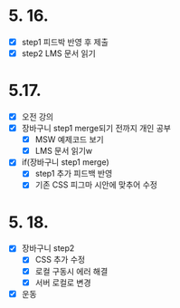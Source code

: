 # 5. 16.

- [x] step1 피드박 반영 후 제출
- [x] step2 LMS 문서 읽기

# 5.17.

- [x] 오전 강의
- [x] 장바구니 step1 merge되기 전까지 개인 공부
  - [x] MSW 예제코드 보기
  - [x] LMS 문서 읽기w
- [x] if(장바구니 step1 merge)
  - [x] step1 추가 피드백 반영
  - [x] 기존 CSS 피그마 시안에 맞추어 수정

# 5. 18.

- [x] 장바구니 step2
  - [x] CSS 추가 수정
  - [x] 로컬 구동시 에러 해결
  - [x] 서버 로컬로 변경
- [x] 운동
